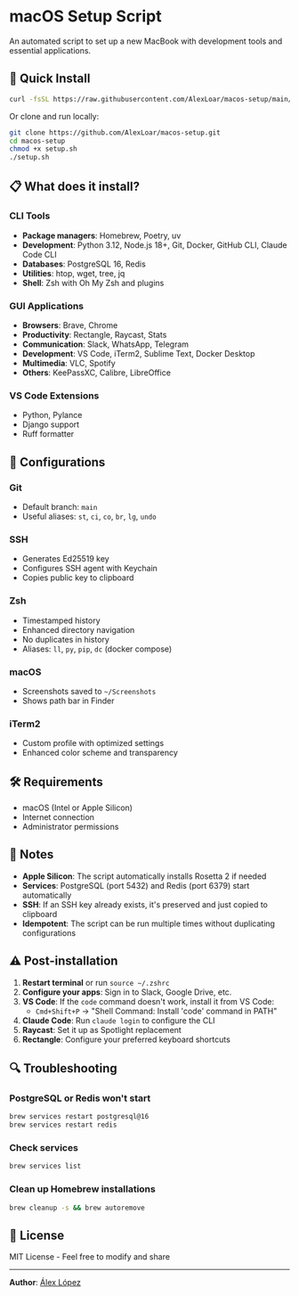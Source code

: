 # macOS Setup Script

An automated script to set up a new MacBook with development tools and essential applications.

## 🚀 Quick Install

```bash
curl -fsSL https://raw.githubusercontent.com/AlexLoar/macos-setup/main/setup.sh | bash
```

Or clone and run locally:

```bash
git clone https://github.com/AlexLoar/macos-setup.git
cd macos-setup
chmod +x setup.sh
./setup.sh
```

## 📋 What does it install?

### CLI Tools
- **Package managers**: Homebrew, Poetry, uv
- **Development**: Python 3.12, Node.js 18+, Git, Docker, GitHub CLI, Claude Code CLI
- **Databases**: PostgreSQL 16, Redis
- **Utilities**: htop, wget, tree, jq
- **Shell**: Zsh with Oh My Zsh and plugins

### GUI Applications
- **Browsers**: Brave, Chrome
- **Productivity**: Rectangle, Raycast, Stats
- **Communication**: Slack, WhatsApp, Telegram
- **Development**: VS Code, iTerm2, Sublime Text, Docker Desktop
- **Multimedia**: VLC, Spotify
- **Others**: KeePassXC, Calibre, LibreOffice

### VS Code Extensions
- Python, Pylance
- Django support
- Ruff formatter

## 🔧 Configurations

### Git
- Default branch: `main`
- Useful aliases: `st`, `ci`, `co`, `br`, `lg`, `undo`

### SSH
- Generates Ed25519 key
- Configures SSH agent with Keychain
- Copies public key to clipboard

### Zsh
- Timestamped history
- Enhanced directory navigation
- No duplicates in history
- Aliases: `ll`, `py`, `pip`, `dc` (docker compose)

### macOS
- Screenshots saved to `~/Screenshots`
- Shows path bar in Finder

### iTerm2
- Custom profile with optimized settings
- Enhanced color scheme and transparency

## 🛠️ Requirements

- macOS (Intel or Apple Silicon)
- Internet connection
- Administrator permissions

## 📝 Notes

- **Apple Silicon**: The script automatically installs Rosetta 2 if needed
- **Services**: PostgreSQL (port 5432) and Redis (port 6379) start automatically
- **SSH**: If an SSH key already exists, it's preserved and just copied to clipboard
- **Idempotent**: The script can be run multiple times without duplicating configurations

## ⚠️ Post-installation

1. **Restart terminal** or run `source ~/.zshrc`
2. **Configure your apps**: Sign in to Slack, Google Drive, etc.
3. **VS Code**: If the `code` command doesn't work, install it from VS Code:
   - `Cmd+Shift+P` → "Shell Command: Install 'code' command in PATH"
4. **Claude Code**: Run `claude login` to configure the CLI
5. **Raycast**: Set it up as Spotlight replacement
6. **Rectangle**: Configure your preferred keyboard shortcuts

## 🔍 Troubleshooting

### PostgreSQL or Redis won't start
```bash
brew services restart postgresql@16
brew services restart redis
```

### Check services
```bash
brew services list
```

### Clean up Homebrew installations
```bash
brew cleanup -s && brew autoremove
```

## 📄 License

MIT License - Feel free to modify and share

---

**Author**: [Álex López](https://github.com/AlexLoar)
